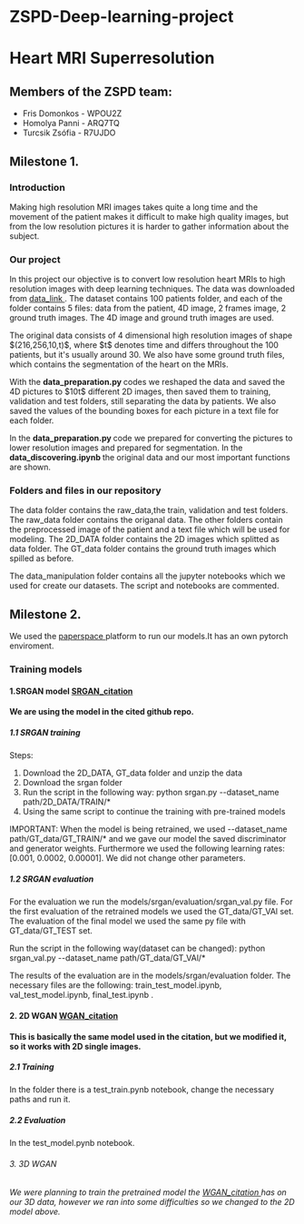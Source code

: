# ZSPD-Deep-learning-project
<h1> Heart MRI Superresolution </h1>

<h2> Members of the ZSPD team: </h2>
<p> 
<ul>
  <li>Fris Domonkos - WPOU2Z</li>
  <li>Homolya Panni - ARQ7TQ</li>
  <li>Turcsik Zsófia - R7UJDO</li>
</ul>
</p>
<h2> Milestone 1. </h2>
<h3> Introduction </h3>

<p> Making high resolution MRI images takes quite a long time and the movement of the patient makes it difficult to make high quality images, but from the low resolution pictures it is harder to gather information about the subject.</p>

<h3> Our project </h3>

<p> In this project our objective is to convert low resolution heart MRIs to high resolution images with deep learning techniques. The data was downloaded from <a  href= 'https://acdc.creatis.insa-lyon.fr/description/databases.html'> data_link </a>. The dataset contains 100 patients folder, and each of the folder contains 5 files: data from the patient, 4D image, 2 frames image, 2 ground truth images. The 4D image and ground truth images are used.</p>

<p> The original data consists of 4 dimensional high resolution images of shape $(216,256,10,t)$, where $t$ denotes time and differs throughout the 100 patients, but it's usually around 30. We also have some ground truth files, which contains the segmentation of the heart on the MRIs.</p>

<p>With the <b> data_preparation.py </b> codes we reshaped the data and saved the 4D pictures to $10t$ different 2D images, then saved them to training, validation and test folders, still separating the data by patients. We also saved the values of the bounding boxes for each picture in a text file for each folder.</p>

<p> In the <b> data_preparation.py </b> code we prepared for converting the pictures to lower resolution images and prepared for segmentation. In the <b> data_discovering.ipynb </b> the original data and our most important functions are shown. </p>

<h3> Folders and files in our repository</h3>

<p> The data folder contains the raw_data,the train, validation and test folders. The raw_data folder contains the origanal data. The other folders contain the preprocessed image of the patient and a text file which will be used for modeling. The 2D_DATA folder contains the 2D images which splitted as data folder. The GT_data folder contains the ground truth images which spilled as before.

The data_manipulation folder contains all the jupyter notebooks which we used for create our datasets. The script and notebooks are commented.</p>

<h2> Milestone 2. </h2>
<p> We used the <a  href= 'https://www.paperspace.com/'> paperspace </a> platform to run our models.It has an own pytorch enviroment. </p>
<h3> Training models </h3>
<h4>1.SRGAN model  <a  href= 'https://github.com/eriklindernoren/PyTorch-GAN/tree/master/implementations/srgan'> SRGAN_citation </a></h4>
<h4>We are using the model in the cited github repo. </h4>
<h5>1.1 SRGAN training </h5>

<p> Steps: </p>
<p> 
<ol>
  <li>Download the 2D_DATA, GT_data folder and unzip the data</li>
  <li>Download the srgan folder</li>
  <li>Run the script in the following way: python srgan.py --dataset_name path/2D_DATA/TRAIN/*</li>
  <li>Using the same script to continue the training with pre-trained models </li>
</ol>
IMPORTANT: 
When the model is being retrained, we used --dataset_name path/GT_data/GT_TRAIN/* and we gave our model the saved discriminator and generator weights. Furthermore we used the following learning rates: [0.001, 0.0002, 0.00001]. We did not change other parameters.
</p>

<h5>1.2 SRGAN evaluation </h5>
<p> For the evaluation we run the models/srgan/evaluation/srgan_val.py file. For the first evaluation of the retrained models we used the GT_data/GT_VAl set. The evaluation of the final model we used the same py file with GT_data/GT_TEST set. </p>
<p>Run the script in the following way(dataset can be changed): python srgan_val.py --dataset_name path/GT_data/GT_VAl/* </p>
<p> The results of the evaluation are in the models/srgan/evaluation folder. The necessary files are the following: train_test_model.ipynb, val_test_model.ipynb, final_test.ipynb .</p>

<h4>2. 2D WGAN <a  href= 'https://github.com/Hadrien-Cornier/E6040-super-resolution-project'> WGAN_citation </a> </h4>
<h4>This is basically the same model used in the citation, but we modified it, so it works with 2D single images. </h4>
<h5>2.1 Training </h5>

<p> In the folder there is a test_train.pynb notebook, change the necessary paths and run it. </p>

<h5>2.2 Evaluation </h5>
<p> In the test_model.pynb notebook. </p>

<h6>3. 3D WGAN </h6>
<h6> We were planning to train the pretrained model the <a  href= 'https://github.com/Hadrien-Cornier/E6040-super-resolution-project'> WGAN_citation </a> has on our 3D data, however we ran into some difficulties so we changed to the 2D model above.</h6>
